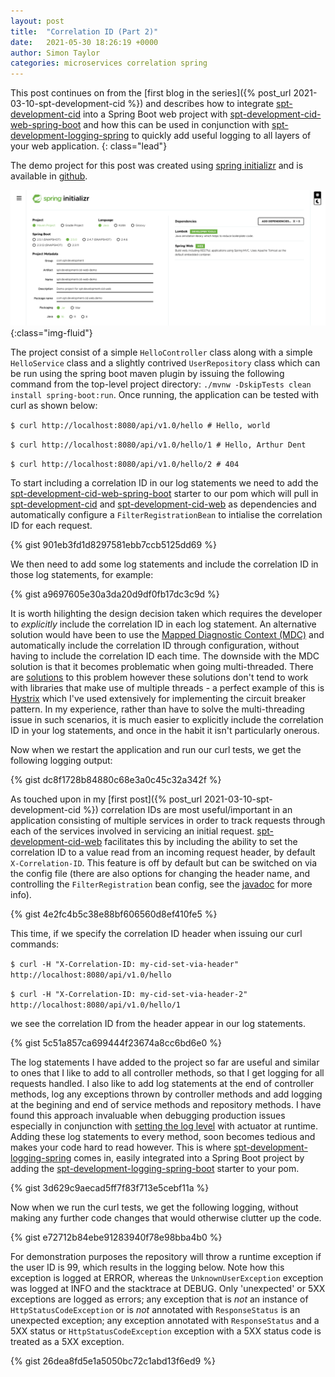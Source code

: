 ```yaml
---
layout: post
title:  "Correlation ID (Part 2)"
date:   2021-05-30 18:26:19 +0000
author: Simon Taylor
categories: microservices correlation spring
---
```

This post continues on from the [first blog in the series]({% post_url 2021-03-10-spt-development-cid %}) and describes how to integrate [spt-development-cid](https://github.com/spt-development/spt-development-cid) into a Spring Boot web project with [spt-development-cid-web-spring-boot](https://github.com/spt-development/spt-development-cid-web-spring-boot) and how this can be used in conjunction with [spt-development-logging-spring](https://github.com/spt-development/spt-development-logging-spring) to quickly add useful logging to all layers of your web application.
{: class="lead"}

The demo project for this post was created using [spring initializr](https://start.spring.io/) and is available in [github](https://github.com/spt-development/spt-development-cid-web-demo).

![spring initializr](/assets/images/2021-05-30-spt-development-cid-web/spring-initializr.png){:class="img-fluid"}

The project consist of a simple `HelloController` class along with a simple `HelloService` class and a slightly contrived `UserRepository` class which can be run using the spring boot maven plugin by issuing the following command from the top-level project directory: `./mvnw -DskipTests clean install spring-boot:run`. Once running, the application can be tested with curl as shown below:

`$ curl http://localhost:8080/api/v1.0/hello # Hello, world`

`$ curl http://localhost:8080/api/v1.0/hello/1 # Hello, Arthur Dent`

`$ curl http://localhost:8080/api/v1.0/hello/2 # 404`

To start including a correlation ID in our log statements we need to add the [spt-development-cid-web-spring-boot](https://github.com/spt-development/spt-development-cid-web-spring-boot) starter to our pom which will pull in [spt-development-cid](https://github.com/spt-development/spt-development-cid) and [spt-development-cid-web](https://github.com/spt-development/spt-development-cid-web) as dependencies and automatically configure a `FilterRegistrationBean` to intialise the correlation ID for each request.

{% gist 901eb3fd1d8297581ebb7ccb5125dd69 %}

We then need to add some log statements and include the correlation ID in those log statements, for example:

{% gist a9697605e30a3da20d9df0fb17dc3c9d %}

It is worth hilighting the design decision taken which requires the developer to *explicitly* include the correlation ID in each log statement. An alternative solution would have been to use the [Mapped Diagnostic Context (MDC)](http://logback.qos.ch/manual/mdc.html) and automatically include the correlation ID through configuration, without having to include the correlation ID each time. The downside with the MDC solution is that it becomes problematic when going multi-threaded. There are [solutions](https://stackoverflow.com/questions/6073019/how-to-use-mdc-with-thread-pools) to this problem however these solutions don't tend to work with libraries that make use of multiple threads - a perfect example of this is [Hystrix](https://github.com/Netflix/Hystrix) which I've used extensively for implementing the circuit breaker pattern. In my experience, rather than have to solve the multi-threading issue in such scenarios, it is much easier to explicitly include the correlation ID in your log statements, and once in the habit it isn't particularly onerous.

Now when we restart the application and run our curl tests, we get the following logging output:

{% gist dc8f1728b84880c68e3a0c45c32a342f %}

As touched upon in my [first post]({% post_url 2021-03-10-spt-development-cid %}) correlation IDs are most useful/important in an application consisting of multiple services in order to track requests through each of the services involved in servicing an initial request. [spt-development-cid-web](https://github.com/spt-development/spt-development-cid-web) facilitates this by including the ability to set the correlation ID to a value read from an incoming request header, by default `X-Correlation-ID`. This feature is off by default but can be switched on via the config file (there are also options for changing the header name, and controlling the `FilterRegistration` bean config, see the [javadoc](https://github.com/spt-development/spt-development-cid-web-spring-boot/blob/main/spt-development-cid-web-spring-boot-autoconfigure/src/main/java/com/spt/development/cid/web/spring/boot/autoconfigure/CidWebProperties.java) for more info).

{% gist 4e2fc4b5c38e88bf606560d8ef410fe5 %}

This time, if we specify the correlation ID header when issuing our curl commands:

`$ curl -H "X-Correlation-ID: my-cid-set-via-header" http://localhost:8080/api/v1.0/hello`

`$ curl -H "X-Correlation-ID: my-cid-set-via-header-2" http://localhost:8080/api/v1.0/hello/1`

we see the correlation ID from the header appear in our log statements.

{% gist 5c51a857ca699444f23674a8cc6bd6e0 %}

The log statements I have added to the project so far are useful and similar to ones that I like to add to all controller methods, so that I get logging for all requests handled. I also like to add log statements at the end of controller methods, log any exceptions thrown by controller methods and add logging at the begining and end of service methods and repository methods. I have found this approach invaluable when debugging production issues especially in conjunction with [setting the log level](https://docs.spring.io/spring-boot/docs/current/actuator-api/htmlsingle/#loggers.setting-level) with actuator at runtime. Adding these log statements to every method, soon becomes tedious and makes your code hard to read however. This is where [spt-development-logging-spring](https://github.com/spt-development/spt-development-logging-spring) comes in, easily integrated into a Spring Boot project by adding the [spt-development-logging-spring-boot](https://github.com/spt-development/spt-development-logging-spring-boot) starter to your pom. 

{% gist 3d629c9aecad5ff7f83f713e5cebf11a %}

Now when we run the curl tests, we get the following logging, without making any further code changes that would otherwise clutter up the code.

{% gist e72712b84ebe91283940f78e98bba4b0 %}

For demonstration purposes the repository will throw a runtime exception if the user ID is 99, which results in the logging below. Note how this exception is logged at ERROR, whereas the `UnknownUserException` exception was logged at INFO and the stacktrace at DEBUG. Only 'unexpected' or 5XX exceptions are logged as errors; any exception that is *not* an instance of `HttpStatusCodeException` or is *not* annotated with `ResponseStatus` is an unexpected exception; any exception annotated with `ResponseStatus` and a 5XX status or `HttpStatusCodeException` exception with a 5XX status code is treated as a 5XX exception.

{% gist 26dea8fd5e1a5050bc72c1abd13f6ed9 %}
